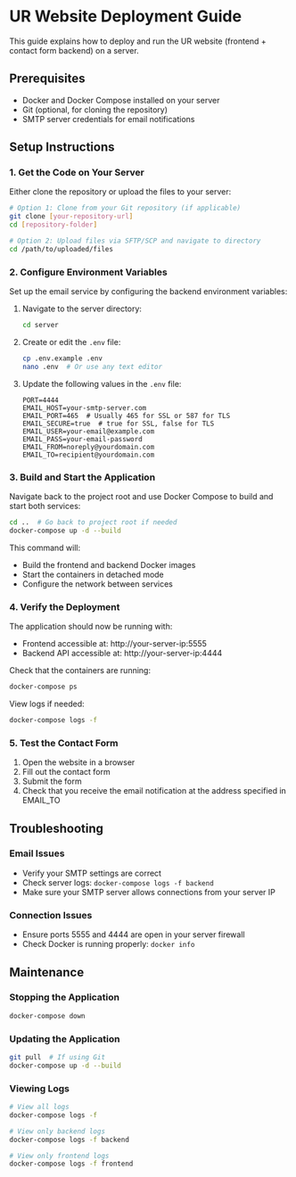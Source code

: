 # UR Website Deployment Guide

This guide explains how to deploy and run the UR website (frontend + contact form backend) on a server.

## Prerequisites

- Docker and Docker Compose installed on your server
- Git (optional, for cloning the repository)
- SMTP server credentials for email notifications

## Setup Instructions

### 1. Get the Code on Your Server

Either clone the repository or upload the files to your server:

```bash
# Option 1: Clone from your Git repository (if applicable)
git clone [your-repository-url]
cd [repository-folder]

# Option 2: Upload files via SFTP/SCP and navigate to directory
cd /path/to/uploaded/files
```

### 2. Configure Environment Variables

Set up the email service by configuring the backend environment variables:

1. Navigate to the server directory:
   ```bash
   cd server
   ```

2. Create or edit the `.env` file:
   ```bash
   cp .env.example .env
   nano .env  # Or use any text editor
   ```

3. Update the following values in the `.env` file:
   ```
   PORT=4444
   EMAIL_HOST=your-smtp-server.com
   EMAIL_PORT=465  # Usually 465 for SSL or 587 for TLS
   EMAIL_SECURE=true  # true for SSL, false for TLS
   EMAIL_USER=your-email@example.com
   EMAIL_PASS=your-email-password
   EMAIL_FROM=noreply@yourdomain.com
   EMAIL_TO=recipient@yourdomain.com
   ```

### 3. Build and Start the Application

Navigate back to the project root and use Docker Compose to build and start both services:

```bash
cd ..  # Go back to project root if needed
docker-compose up -d --build
```

This command will:
- Build the frontend and backend Docker images
- Start the containers in detached mode
- Configure the network between services

### 4. Verify the Deployment

The application should now be running with:
- Frontend accessible at: http://your-server-ip:5555
- Backend API accessible at: http://your-server-ip:4444

Check that the containers are running:
```bash
docker-compose ps
```

View logs if needed:
```bash
docker-compose logs -f
```

### 5. Test the Contact Form

1. Open the website in a browser
2. Fill out the contact form 
3. Submit the form
4. Check that you receive the email notification at the address specified in EMAIL_TO

## Troubleshooting

### Email Issues
- Verify your SMTP settings are correct
- Check server logs: `docker-compose logs -f backend`
- Make sure your SMTP server allows connections from your server IP

### Connection Issues
- Ensure ports 5555 and 4444 are open in your server firewall
- Check Docker is running properly: `docker info`

## Maintenance

### Stopping the Application
```bash
docker-compose down
```

### Updating the Application
```bash
git pull  # If using Git
docker-compose up -d --build
```

### Viewing Logs
```bash
# View all logs
docker-compose logs -f

# View only backend logs
docker-compose logs -f backend

# View only frontend logs
docker-compose logs -f frontend
```
